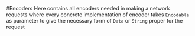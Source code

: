 #Encoders
Here contains all encoders needed in making a network requests where every concrete implementation of encoder takes `Encodable` as parameter to give the necessary form of `Data` or `String` proper for the request
